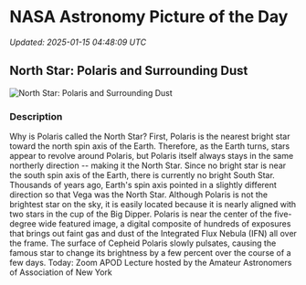 # NASA Astronomy Picture of the Day

_Updated: 2025-01-15 04:48:09 UTC_

## North Star: Polaris and Surrounding Dust

![North Star: Polaris and Surrounding Dust](https://apod.nasa.gov/apod/image/2501/PolarisIfn_Coverta_960.jpg)

### Description

Why is Polaris called the North Star? First, Polaris is the nearest bright star toward the north spin axis of the Earth.  Therefore, as the Earth turns, stars appear to revolve around Polaris, but Polaris itself always stays in the same northerly direction -- making it the North Star.  Since no bright star is near the south spin axis of the Earth, there is currently no bright South Star.  Thousands of years ago, Earth's spin axis pointed in a slightly different direction so that Vega was the North Star.  Although Polaris is not the brightest star on the sky, it is easily located because it is nearly aligned with two stars in the cup of the Big Dipper. Polaris is near the center of the five-degree wide featured image, a digital composite of hundreds of exposures that brings out faint gas and dust of the Integrated Flux Nebula (IFN) all over the frame. The surface of Cepheid Polaris slowly pulsates, causing the famous star to change its brightness by a few percent over the course of a few days.    Today: Zoom APOD Lecture hosted by the Amateur Astronomers of Association of New York
